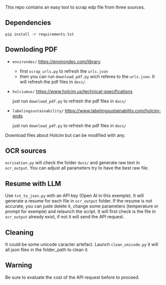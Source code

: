 This repo contains an easy tool to scrap edp file from three sources.

## Dependencies

`pip install -r requirements.txt`

## Downloding PDF

- `environdec/` https://environdec.com/library

    - first `scrap_urls.py` to refresh the `urls.json`
    - then you can run `download_pdf.py` wich referes to the `urls.json`. It will refresh the pdf files in `docs/`.

- `holciumus/` https://www.holcim.us/technical-specifications

    just run `download_pdf.py` to refresh the pdf files in `docs/`

- `labelingsustainability/` https://www.labelingsustainability.com/holcim-epds

    just run `download_pdf.py` to refresh the pdf files in `docs/`

Download files about Holcim but can be modified with any.

## OCR sources

`ocrisation.py` will check the folder `docs/` and generate raw text in `ocr_output`. You can adjust all parameters try to have the best raw file.

## Resume with LLM

Use `txt_to_json.py` with an API key (Open AI in this exemple). It will generate a resume for each file in `ocr_output` folder. If the resume is not accurate, you can juste delete it, change some parameters (temperature or prompt for exemple) and relaunch the script. It will first check is the file in `ocr_output` already exist, if not it will send the API request.

## Cleaning

It could be some unicode caracter artefact. Launch `clean_unicode.py` it will all json files in the folder_path to clean it. 

## Warning

Be sure to evaluate the cost of the API request before to proceed.